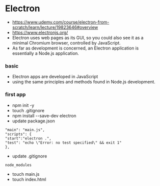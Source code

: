 # Electron
- https://www.udemy.com/course/electron-from-scratch/learn/lecture/19823646#overview
- https://www.electronjs.org/
- Electron uses web pages as its GUI, so you could also see it as a minimal Chromium browser, controlled by JavaScript.
- As far as development is concerned, an Electron application is essentially a Node.js application.

### basic
- Electron apps are developed in JavaScript
- using the same principles and methods found in Node.js development. 

### first app
- npm init -y
- touch .gitignore
- npm install --save-dev electron
- update package.json
```
"main": "main.js",
"scripts": {
"start":"electron .",
"test": "echo \"Error: no test specified\" && exit 1"
},
```
- update .gitignore
```
node_modules
```
- touch main.js
- touch index.html

